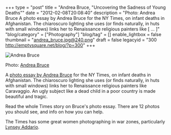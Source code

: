 +++
type = "post"
title = "Andrea Bruce, \"Uncovering the Sadness of Young Deaths\""
date = "2012-02-08T20:08:40"
description = "Photo: Andrea Bruce A photo essay by Andrea Bruce for the NY Times, on infant deaths in Afghanistan. The chiaroscuro lighting she uses (or finds naturally, in huts with small windows) links her to Renaissance religious painters like [ ... ]"
"blog/category" = ["Photography"]
"blog/tag" = []
enable_lightbox = false
thumbnail = "andrea_bruce.jpg@240.png"
draft = false
legacyid = "300 http://emptysquare.net/blog/?p=300"
+++

<p><img style="display:block; margin-left:auto; margin-right:auto;" src="andrea_bruce.jpg.png" title="Andrea Bruce" /></p>
<p>Photo: <a href="http://www.andreabruce.com/">Andrea Bruce</a></p>
<p>A <a href="http://lens.blogs.nytimes.com/2012/02/08/uncovering-the-sadness-of-young-deaths/">photo essay by Andrea
Bruce</a>
for the NY Times, on infant deaths in Afghanistan. The chiaroscuro
lighting she uses (or finds naturally, in huts with small windows) links
her to Renaissance religious painters like Caravaggio. An ugly subject
like a dead child in a poor country is made beautiful and tragic.</p>
<p>Read the whole Times story on Bruce's photo essay. There are 12 photos
you should see, and info on how you can help.</p>
<p>The Times has some great women photographing in war zones, particularly
<a href="http://www.lynseyaddario.com/">Lynsey Addario</a>.</p>
    